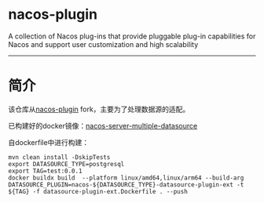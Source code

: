 # nacos-plugin
A collection of Nacos plug-ins that provide pluggable plug-in capabilities for Nacos and support user customization and high scalability

---
# 简介
该仓库从[nacos-plugin](https://github.com/nacos-group/nacos-plugin) fork，主要为了处理数据源的适配。

已构建好的docker镜像：[nacos-server-multiple-datasource](https://hub.docker.com/r/fuhouyu/nacos-server-multiple-datasource)

自dockerfile中进行构建：

```shell
mvn clean install -DskipTests
export DATASOURCE_TYPE=postgresql
export TAG=test:0.0.1
docker buildx build  --platform linux/amd64,linux/arm64 --build-arg DATASOURCE_PLUGIN=nacos-${DATASOURCE_TYPE}-datasource-plugin-ext -t ${TAG} -f datasource-plugin-ext.Dockerfile . --push
```



